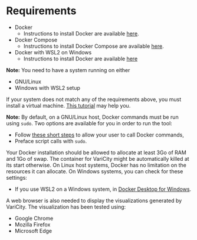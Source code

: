 # Requirements

- Docker
    - Instructions to install Docker are available [here](https://docs.docker.com/get-docker/).
- Docker Compose
    - Instructions to install Docker Compose are available [here](https://docs.docker.com/compose/install/#install-compose).
- Docker with WSL2 on Windows
    - Instructions to install Docker are available [here](https://learn.microsoft.com/en-us/windows/wsl/tutorials/wsl-containers)

**Note:** You need to have a system running on either
- GNU/Linux
- Windows with WSL2 setup


If your system does not match any of the requirements above, you must install a virtual machine.
[This tutorial](https://www.wikihow.com/Install-Ubuntu-on-VirtualBox) may help you.

**Note:** By default, on a GNU/Linux host, Docker commands must be run using `sudo`. Two options are available for you in order to run the tool:
- Follow [these short steps](https://docs.docker.com/install/linux/linux-postinstall/#manage-docker-as-a-non-root-user) to allow your user to call Docker commands,
- Preface script calls with `sudo`.

Your Docker installation should be allowed to allocate at least 3Go of RAM and 1Go of swap.
The container for VariCity might be automatically killed at its start otherwise.
On Linux host systems, Docker has no limitation on the resources it can allocate. On Windows systems, you can check for these settings: 
- If you use WSL2 on a Windows system, in [Docker Desktop for Windows](https://learn.microsoft.com/en-us/windows/wsl/wsl-config#main-wsl-settings).


A web browser is also needed to display the visualizations generated by VariCity. The visualization has been tested using:
- Google Chrome
- Mozilla Firefox
- Microsoft Edge